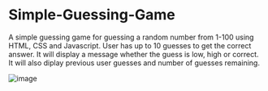 # Simple-Guessing-Game
A simple guessing game for guessing a random number from 1-100 using HTML, CSS and Javascript.
User has up to 10 guesses to get the correct answer. It will display a message whether the guess is low, high or correct. It will also diplay previous user guesses and number of guesses remaining. 

![image](https://user-images.githubusercontent.com/68848197/110239178-c0977b00-7f56-11eb-91c0-533f5c8e0302.png)

